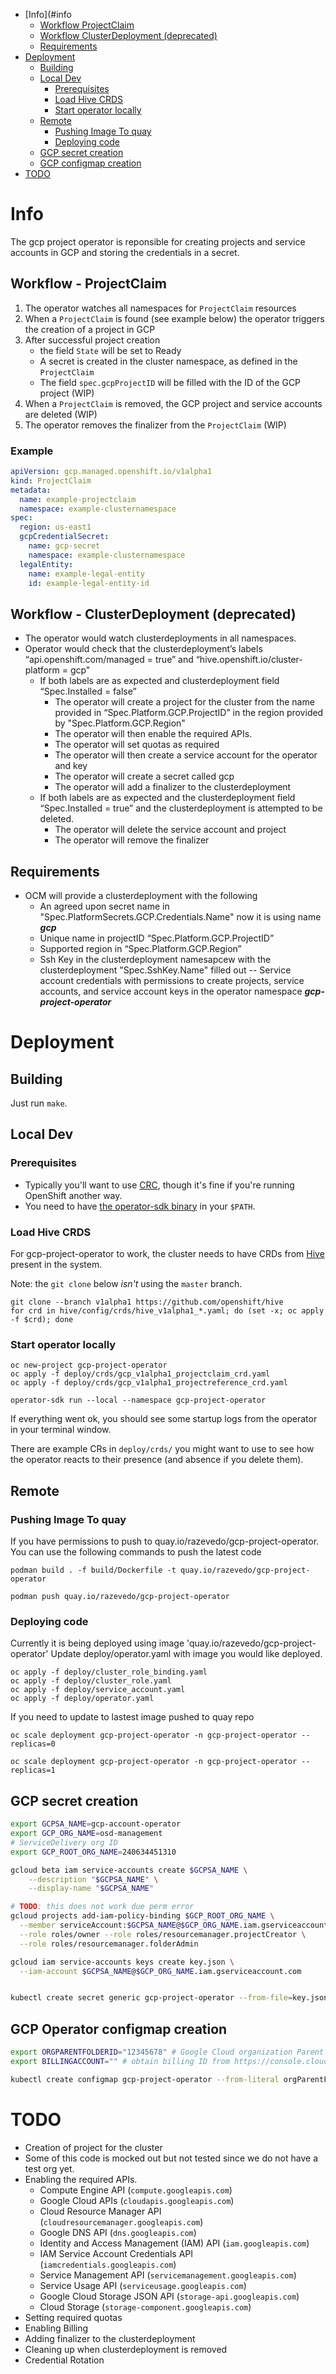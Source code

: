 
   * [Info](#info
      * [Workflow ProjectClaim](#workflow---pjrojectclaim)
      * [Workflow ClusterDeployment (deprecated)](#workflow---clusterdeployment-deprecated)
      * [Requirements](#requirements)
   * [Deployment](#deployment)
      * [Building](#building)
      * [Local Dev](#local-dev)
         * [Prerequisites](#prerequisites)
         * [Load Hive CRDS](#load-hive-crds)
         * [Start operator locally](#start-operator-locally)
      * [Remote](#remote)
         * [Pushing Image To quay](#pushing-image-to-quay)
         * [Deploying code](#deploying-code)
      * [GCP secret creation](#gcp-secret-creation)
      * [GCP configmap creation](#gcp-operator-configmap-creation)
   * [TODO](#todo)

# Info

The gcp project operator is reponsible for creating projects and service accounts in GCP and storing the credentials in a secret.

## Workflow - ProjectClaim

1. The operator watches all namespaces for `ProjectClaim` resources
2. When a `ProjectClaim` is found (see example below) the operator triggers the creation of a project in GCP
3. After successful project creation
    * the field `State` will be set to Ready
    * A secret is created in the cluster namespace, as defined in the `ProjectClaim`
    * The field `spec.gcpProjectID` will be filled with the ID of the GCP project (WIP)
4. When a `ProjectClaim` is removed, the GCP project and service accounts are deleted (WIP)
5. The operator removes the finalizer from the `ProjectClaim` (WIP)

### Example

```yaml
apiVersion: gcp.managed.openshift.io/v1alpha1
kind: ProjectClaim
metadata:
  name: example-projectclaim
  namespace: example-clusternamespace
spec:
  region: us-east1
  gcpCredentialSecret:
    name: gcp-secret
    namespace: example-clusternamespace
  legalEntity:
    name: example-legal-entity
    id: example-legal-entity-id
```

## Workflow - ClusterDeployment (deprecated)

- The operator would watch clusterdeployments in all namespaces.
- Operator would check that the clusterdeployment’s labels “api.openshift.com/managed = true” and “hive.openshift.io/cluster-platform = gcp"
  - If both labels are as expected and clusterdeployment field “Spec.Installed = false”
    - The operator will create a project for the cluster from the name provided in
“Spec.Platform.GCP.ProjectID” in the region provided by "Spec.Platform.GCP.Region"
    - The operator will then enable the required APIs.
    - The operator will set quotas as required
    - The operator will then create a service account for the operator and key
    - The operator will create a secret called gcp
    - The operator will add a finalizer to the clusterdeployment
  - If both labels are as expected and the clusterdeployment field “Spec.Installed = true” and the clusterdeployment is attempted to be deleted.
    - The operator will delete the service account and project
    - The operator will remove the finalizer

## Requirements

- OCM will provide a clusterdeployment with the following
  - An agreed upon secret name in "Spec.PlatformSecrets.GCP.Credentials.Name" now it is using name **_gcp_**
  - Unique name in projectID “Spec.Platform.GCP.ProjectID”
  - Supported region in “Spec.Platform.GCP.Region”
  - Ssh Key in the clusterdeployment namesapcew with the clusterdeployment  "Spec.SshKey.Name" filled out
-- Service account credentials with permissions to create projects, service accounts, and service account keys  in the operator namespace _**gcp-project-operator**_

# Deployment

## Building

Just run `make`.

## Local Dev

### Prerequisites

* Typically you'll want to use [CRC](https://github.com/code-ready/crc/), though it's fine if you're running OpenShift another way.
* You need to have [the operator-sdk binary](https://github.com/operator-framework/operator-sdk/releases) in your `$PATH`.

### Load Hive CRDS

For gcp-project-operator to work, the cluster needs to have CRDs from [Hive](https://github.com/openshift/hive) present in the system.

Note: the `git clone` below *isn't* using the `master` branch.

```
git clone --branch v1alpha1 https://github.com/openshift/hive
for crd in hive/config/crds/hive_v1alpha1_*.yaml; do (set -x; oc apply -f $crd); done
```

### Start operator locally

```
oc new-project gcp-project-operator
oc apply -f deploy/crds/gcp_v1alpha1_projectclaim_crd.yaml
oc apply -f deploy/crds/gcp_v1alpha1_projectreference_crd.yaml

operator-sdk run --local --namespace gcp-project-operator
```

If everything went ok, you should see some startup logs from the operator in your terminal window.

There are example CRs in `deploy/crds/` you might want to use to see how the operator reacts to their presence (and absence if you delete them).


## Remote

### Pushing Image To quay

If you have permissions to push to quay.io/razevedo/gcp-project-operator. You can use the following commands to push the latest code

```
podman build . -f build/Dockerfile -t quay.io/razevedo/gcp-project-operator

podman push quay.io/razevedo/gcp-project-operator
```

### Deploying code

Currently it is being deployed using image 'quay.io/razevedo/gcp-project-operator' Update deploy/operator.yaml with image you would like deployed.

```
oc apply -f deploy/cluster_role_binding.yaml
oc apply -f deploy/cluster_role.yaml
oc apply -f deploy/service_account.yaml
oc apply -f deploy/operator.yaml
```

If you need to update to lastest image pushed to quay repo

```
oc scale deployment gcp-project-operator -n gcp-project-operator --replicas=0

oc scale deployment gcp-project-operator -n gcp-project-operator --replicas=1
```

## GCP secret creation

```bash
export GCPSA_NAME=gcp-account-operator
export GCP_ORG_NAME=osd-management
# ServiceDelivery org ID
export GCP_ROOT_ORG_NAME=240634451310

gcloud beta iam service-accounts create $GCPSA_NAME \
    --description "$GCPSA_NAME" \
    --display-name "$GCPSA_NAME"

# TODO: this does not work due perm error
gcloud projects add-iam-policy-binding $GCP_ROOT_ORG_NAME \
  --member serviceAccount:$GCPSA_NAME@$GCP_ORG_NAME.iam.gserviceaccount.com \
  --role roles/owner --role roles/resourcemanager.projectCreator \
  --role roles/resourcemanager.folderAdmin

gcloud iam service-accounts keys create key.json \
  --iam-account $GCPSA_NAME@$GCP_ORG_NAME.iam.gserviceaccount.com


kubectl create secret generic gcp-project-operator --from-file=key.json=secrets/key.json -n gcp-project-operator

```

## GCP Operator configmap creation

```bash
export ORGPARENTFOLDERID="12345678" # Google Cloud organization Parent Folder ID
export BILLINGACCOUNT="" # obtain billing ID from https://console.cloud.google.com/billing

kubectl create configmap gcp-project-operator --from-literal orgParentFolderID=$ORGPARENTFOLDERID --from-literal billingaccount=$BILLINGACCOUNT -n gcp-project-operator

```

# TODO
-  Creation of project for the cluster
  - Some of this code is mocked out but not tested since we do not have a test org yet.
- Enabling the required APIs.
    - Compute Engine API (`compute.googleapis.com`)
    - Google Cloud APIs (`cloudapis.googleapis.com`)
    - Cloud Resource Manager API (`cloudresourcemanager.googleapis.com`)
    - Google DNS API (`dns.googleapis.com`)
    - Identity and Access Management (IAM) API (`iam.googleapis.com`)
    - IAM Service Account Credentials API (`iamcredentials.googleapis.com`)
    - Service Management API (`servicemanagement.googleapis.com`)
    - Service Usage API (`serviceusage.googleapis.com`)
    - Google Cloud Storage JSON API (`storage-api.googleapis.com`)
    - Cloud Storage (`storage-component.googleapis.com`)
- Setting required quotas
- Enabling Billing
- Adding finalizer to the clusterdeployment
- Cleaning up when clusterdeployment is removed
- Credential Rotation
